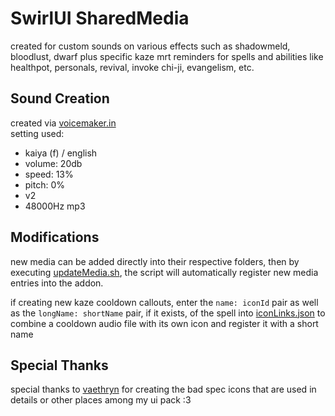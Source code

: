 # SwirlUI SharedMedia
created for custom sounds on various effects such as shadowmeld, bloodlust, dwarf plus specific kaze mrt reminders for spells and abilities like healthpot, personals, revival, invoke chi-ji, evangelism, etc.

## Sound Creation
created via [voicemaker.in](https://voicemaker.in)  
setting used:
 - kaiya (f) / english
 - volume: 20db
 - speed: 13%
 - pitch: 0%
 - v2
 - 48000Hz mp3

## Modifications

new media can be added directly into their respective folders, then by executing [updateMedia.sh](https://github.com/lolswirl/swirlui_sharedmedia/blob/master/updateMedia.sh), the script will automatically register new media entries into the addon.

if creating new kaze cooldown callouts, enter the `name: iconId` pair as well as the `longName: shortName` pair, if it exists, of the spell into [iconLinks.json](https://github.com/lolswirl/swirlui_sharedmedia/blob/master/iconLinks.json) to combine a cooldown audio file with its own icon and register it with a short name

## Special Thanks

special thanks to [vaethryn](https://x.com/vaethryn/status/1868019620659019778) for creating the bad spec icons that are used in details or other places among my ui pack :3